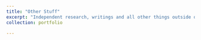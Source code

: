 ```yaml
---
title: "Other Stuff"
excerpt: "Independent research, writings and all other things outside of work"
collection: portfolio

---
```

